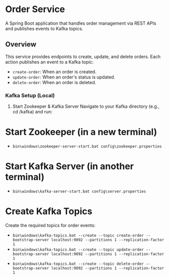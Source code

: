 # Order Service

A Spring Boot application that handles order management via REST APIs and publishes events to Kafka topics.

## Overview

This service provides endpoints to create, update, and delete orders. Each action publishes an event to a Kafka topic:
- `create-order`: When an order is created.
- `update-order`: When an order's status is updated.
- `delete-order`: When an order is deleted.

### Kafka Setup (Local)
1. Start Zookeeper & Kafka Server
   Navigate to your Kafka directory (e.g., cd /kafka) and run:

# Start Zookeeper (in a new terminal)
- `bin\windows\zookeeper-server-start.bat config\zookeeper.properties`

# Start Kafka Server (in another terminal)
- `bin\windows\kafka-server-start.bat config\server.properties`


# Create Kafka Topics
   Create the required topics for order events:

- `bin\windows\kafka-topics.bat --create --topic create-order --bootstrap-server localhost:9092 --partitions 1 --replication-factor 1`
- `bin\windows\kafka-topics.bat --create --topic update-order --bootstrap-server localhost:9092 --partitions 1 --replication-factor 1`
- `bin\windows\kafka-topics.bat --create --topic delete-order --bootstrap-server localhost:9092 --partitions 1 --replication-factor 1`
